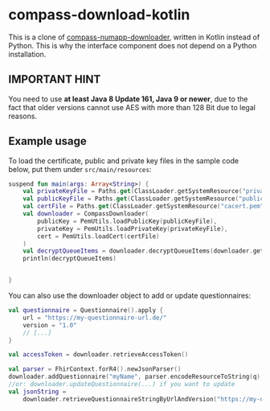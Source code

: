 # compass-download-kotlin
This is a clone of [compass-numapp-downloader](https://github.com/NUMde/compass-numapp-downloader), written in Kotlin 
instead of Python. This is why the interface component does not depend on a Python installation.

## IMPORTANT HINT
You need to use **at least Java 8 Update 161, Java 9 or newer**, due to the fact that older versions cannot use AES with
more than
128 Bit due to legal reasons.

## Example usage
To load the certificate, public and private key files in the sample code below, put them under `src/main/resources`:
```kotlin
suspend fun main(args: Array<String>) {
    val privateKeyFile = Paths.get(ClassLoader.getSystemResource("private_key.pem").toURI()).toFile()
    val publicKeyFile = Paths.get(ClassLoader.getSystemResource("public_key.pem").toURI()).toFile()
    val certFile = Paths.get(ClassLoader.getSystemResource("cacert.pem").toURI()).toFile()
    val downloader = CompassDownloader(
        publicKey = PemUtils.loadPublicKey(publicKeyFile),
        privateKey = PemUtils.loadPrivateKey(privateKeyFile),
        cert = PemUtils.loadCert(certFile)
    )
    val decryptQueueItems = downloader.decryptQueueItems(downloader.getAllQueueItems())
    println(decryptQueueItems)


}
```

You can also use the downloader object to add or update questionnaires:

```kotlin
val questionnaire = Questionnaire().apply {
    url = "https://my-questionnaire-url.de/"
    version = "1.0"
    // [...]
}

val accessToken = downloader.retrieveAccessToken()

val parser = FhirContext.forR4().newJsonParser()
downloader.addQuestionnaire("myName", parser.encodeResourceToString(q), accessToken)
//or: downloader.updateQuestionnaire(...) if you want to update
val jsonString =
    downloader.retrieveQuestionnaireStringByUrlAndVersion("https://my-questionnaire-url.de/", "1.0", accessToken)

```
